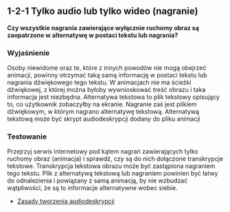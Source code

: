 ## 1-2-1 Tylko audio lub tylko wideo (nagranie)
**Czy wszystkie nagrania zawierające wyłącznie ruchomy obraz są zaopatrzone w alternatywę w postaci tekstu lub nagrania?**

### Wyjaśnienie
Osoby niewidome oraz te, które z innych powodów nie mogą obejrzeć animacji, powinny otrzymać taką samą informację w postaci tekstu lub nagrania dźwiękowego tego tekstu. W animacjach nie ma ścieżki dźwiękowej, z której można byłoby wywnioskować treść obrazu i taka informacja jest niezbędna. Alternatywa tekstowa to plik tekstowy opisujący to, co użytkownik zobaczyłby na ekranie. Nagranie zaś jest plikiem dźwiękowym, w którym nagrano alternatywę tekstową. Alternatywą tekstową może być skrypt audiodeskrypcji dodany do pliku animacji

### Testowanie
Przejrzyj serwis internetowy pod kątem nagrań zawierających tylko ruchomy obraz (animacja) i sprawdź, czy są do nich dołączone transkrypcje tekstowe. Transkrypcja tekstowa obrazu może być zastąpiona nagraniem tego tekstu. Plik z alternatywą tekstową lub nagraniem powinien być łatwy do odnalezienia i powiązany z samą animacją, by nie wzbudzać wątpliwości, że są to informacje alternatywne wobec siebie.
-	[Zasady tworzenia audiodeskrypcji](http://dzieciom.pl/wp-content/uploads/2012/09/Audiodeskrypcja-zasady-tworzenia.pdf)


